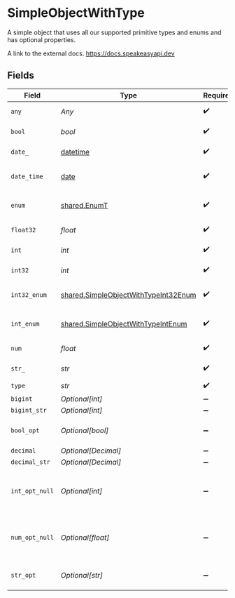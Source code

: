 # SimpleObjectWithType

A simple object that uses all our supported primitive types and enums and has optional properties.

A link to the external docs.
<https://docs.speakeasyapi.dev>


## Fields

| Field                                                                                        | Type                                                                                         | Required                                                                                     | Description                                                                                  | Example                                                                                      |
| -------------------------------------------------------------------------------------------- | -------------------------------------------------------------------------------------------- | -------------------------------------------------------------------------------------------- | -------------------------------------------------------------------------------------------- | -------------------------------------------------------------------------------------------- |
| `any`                                                                                        | *Any*                                                                                        | :heavy_check_mark:                                                                           | An any property.                                                                             | any                                                                                          |
| `bool`                                                                                       | *bool*                                                                                       | :heavy_check_mark:                                                                           | A boolean property.                                                                          | true                                                                                         |
| `date_`                                                                                      | [datetime](https://docs.python.org/3/library/datetime.html#datetime-objects)                 | :heavy_check_mark:                                                                           | A date property.                                                                             | 2020-01-01                                                                                   |
| `date_time`                                                                                  | [date](https://docs.python.org/3/library/datetime.html#date-objects)                         | :heavy_check_mark:                                                                           | A date-time property.                                                                        | 2020-01-01T00:00:00.000001Z                                                                  |
| `enum`                                                                                       | [shared.EnumT](../../models/shared/enumt.md)                                                 | :heavy_check_mark:                                                                           | A string based enum                                                                          | one                                                                                          |
| `float32`                                                                                    | *float*                                                                                      | :heavy_check_mark:                                                                           | A float32 property.                                                                          | 1.1                                                                                          |
| `int`                                                                                        | *int*                                                                                        | :heavy_check_mark:                                                                           | An integer property.                                                                         | 1                                                                                            |
| `int32`                                                                                      | *int*                                                                                        | :heavy_check_mark:                                                                           | An int32 property.                                                                           | 1                                                                                            |
| `int32_enum`                                                                                 | [shared.SimpleObjectWithTypeInt32Enum](../../models/shared/simpleobjectwithtypeint32enum.md) | :heavy_check_mark:                                                                           | An int32 enum property.                                                                      | 55                                                                                           |
| `int_enum`                                                                                   | [shared.SimpleObjectWithTypeIntEnum](../../models/shared/simpleobjectwithtypeintenum.md)     | :heavy_check_mark:                                                                           | An integer enum property.                                                                    | 2                                                                                            |
| `num`                                                                                        | *float*                                                                                      | :heavy_check_mark:                                                                           | A number property.                                                                           | 1.1                                                                                          |
| `str_`                                                                                       | *str*                                                                                        | :heavy_check_mark:                                                                           | A string property.                                                                           | test                                                                                         |
| `type`                                                                                       | *str*                                                                                        | :heavy_check_mark:                                                                           | N/A                                                                                          |                                                                                              |
| `bigint`                                                                                     | *Optional[int]*                                                                              | :heavy_minus_sign:                                                                           | N/A                                                                                          | 8821239038968084                                                                             |
| `bigint_str`                                                                                 | *Optional[int]*                                                                              | :heavy_minus_sign:                                                                           | N/A                                                                                          | 9223372036854775808                                                                          |
| `bool_opt`                                                                                   | *Optional[bool]*                                                                             | :heavy_minus_sign:                                                                           | An optional boolean property.                                                                | true                                                                                         |
| `decimal`                                                                                    | *Optional[Decimal]*                                                                          | :heavy_minus_sign:                                                                           | N/A                                                                                          | 3.141592653589793                                                                            |
| `decimal_str`                                                                                | *Optional[Decimal]*                                                                          | :heavy_minus_sign:                                                                           | N/A                                                                                          | 3.14159265358979344719667586                                                                 |
| `int_opt_null`                                                                               | *Optional[int]*                                                                              | :heavy_minus_sign:                                                                           | An optional integer property will be null for tests.                                         |                                                                                              |
| `num_opt_null`                                                                               | *Optional[float]*                                                                            | :heavy_minus_sign:                                                                           | An optional number property will be null for tests.                                          |                                                                                              |
| `str_opt`                                                                                    | *Optional[str]*                                                                              | :heavy_minus_sign:                                                                           | An optional string property.                                                                 | testOptional                                                                                 |